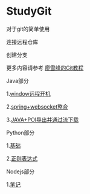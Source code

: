 # StudyGit

对于git的简单使用

连接远程仓库

创建分支

更多内容请参考 [廖雪峰的Git教程](https://www.liaoxuefeng.com/wiki/0013739516305929606dd18361248578c67b8067c8c017b000)

Java部分

1.[window远程开机](https://github.com/Chaoscz/StudyGit/blob/master/java/windows%E8%BF%9C%E7%A8%8B%E5%BC%80%E6%9C%BA.md)

2.[spring+websocket整合](https://github.com/Chaoscz/StudyGit/blob/master/java/websocket-spring.md)

3.[JAVA+POI导出并通过流下载](https://github.com/Chaoscz/StudyGit/blob/master/java/JAVA%2BPOI%E5%AF%BC%E5%87%BA%E5%B9%B6%E9%80%9A%E8%BF%87%E6%B5%81%E4%B8%8B%E8%BD%BD.md#javapoi%E5%AF%BC%E5%87%BA%E5%B9%B6%E9%80%9A%E8%BF%87%E6%B5%81%E4%B8%8B%E8%BD%BD)

Python部分

1.[基础](https://github.com/Chaoscz/StudyGit/blob/master/study/python/Python.md)

2.[正则表达式](https://github.com/Chaoscz/StudyGit/blob/master/study/python/正则表达式.md)

Nodejs部分

1.[笔记](https://github.com/Chaoscz/StudyGit/tree/master/study/nodejs)

